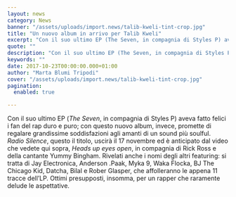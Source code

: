 ```yaml
---
layout: news
category: News
banner: "/assets/uploads/import.news/talib-kweli-tint-crop.jpg"
title: "Un nuovo album in arrivo per Talib Kweli"
excerpt: "Con il suo ultimo EP (The Seven, in compagnia di Styles P) aveva fatto felici i fan del rap duro e puro; con questo nuovo album, invece, promette di regalare grandissime soddisfazioni agli amanti di un sound più soulful. Radio Silence, questo il titolo, uscirà il 17 novembre ed è anticipato dal video che vedete [&hellip"
quote: ""
description: "Con il suo ultimo EP (The Seven, in compagnia di Styles P) aveva fatto felici i fan del rap duro e puro; con questo nuovo album, invece, promette di regalare grandissime soddisfazioni agli amanti di un sound più soulful. Radio Silence, questo il titolo, uscirà il 17 novembre ed è anticipato dal video che vedete [&hellip"
keywords: ""
date: 2017-10-23T00:00:00.000+01:00
author: "Marta Blumi Tripodi"
cover: "/assets/uploads/import.news/talib-kweli-tint-crop.jpg"
pagination:
  enabled: true

---
```


Con il suo ultimo EP (_The Seven_, in compagnia di Styles P) aveva fatto felici i fan del rap duro e puro; con questo nuovo album, invece, promette di regalare grandissime soddisfazioni agli amanti di un sound più soulful. _Radio Silence_, questo il titolo, uscirà il 17 novembre ed è anticipato dal video che vedete qui sopra, _Heads up eyes open_, in compagnia di Rick Ross e della cantante Yummy Bingham. Rivelati anche i nomi degli altri featuring: si tratta di Jay Electronica, Anderson .Paak, Myka 9, Waka Flocka, BJ The Chicago Kid, Datcha, Bilal e Rober Glasper, che affolleranno le appena 11 tracce dell’LP. Ottimi presupposti, insomma, per un rapper che raramente delude le aspettative.